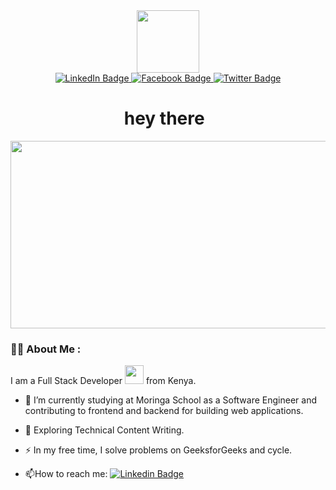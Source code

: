 <div id="header" align="center">
  <img src="https://media.giphy.com/media/M9gbBd9nbDrOTu1Mqx/giphy.gif" width="100"/>
</div>

<div id="badges" align="center">
  <a href="https://www.linkedin.com/in/nancy-mwende-434466207/">
    <img src="https://img.shields.io/badge/LinkedIn-blue?style=for-the-badge&logo=linkedin&logoColor=white" alt="LinkedIn Badge"/>
  </a>
  <a href="https://web.facebook.com/nancie.mwesh.9">
    <img src="https://img.shields.io/badge/Facebook-red?style=for-the-badge&logo=facebook&logoColor=white" alt="Facebook Badge"/>
  </a>
  <a href="https://twitter.com/nancyMw32521322">
    <img src="https://img.shields.io/badge/Twitter-blue?style=for-the-badge&logo=twitter&logoColor=white" alt="Twitter Badge"/>
  </a>
</div>

<img src="https://komarev.com/ghpvc/?username=nancymwende&style=flat-square&color=blue" alt=""/>

<h1 align="center" >
  hey there
  <img src="https://media.giphy.com/media/hvRJCLFzcasrR4ia7z/giphy.gif" align="center" width="5px" height="20px"/>
</h1>

<div align="center" align="center">
  <img src="https://media.giphy.com/media/dWesBcTLavkZuG35MI/giphy.gif" width="600" height="300"/>
</div>

### :woman_technologist: About Me :
I am a Full Stack Developer <img src="https://media.giphy.com/media/WUlplcMpOCEmTGBtBW/giphy.gif" width="30"> from Kenya.

- :telescope: I’m currently studying at Moringa School as a Software Engineer and contributing to frontend and backend for building web applications.

- :seedling: Exploring Technical Content Writing.

- :zap: In my free time, I solve problems on GeeksforGeeks and cycle.

- :mailbox:How to reach me: [![Linkedin Badge](https://img.shields.io/badge/-nancie-blue?style=flat&logo=Linkedin&logoColor=white)](https://www.linkedin.com/in/nancy-mwende-434466207/)
